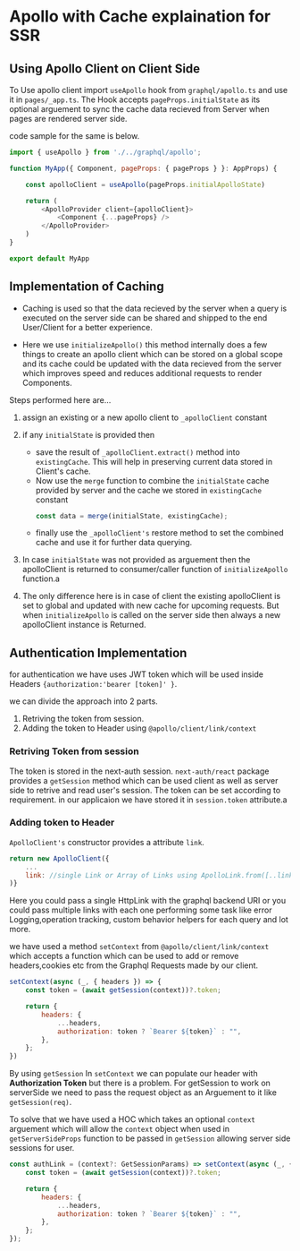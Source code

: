 # Apollo with Cache explaination for SSR

## Using  Apollo Client on Client Side
To Use apollo client import `useApollo` hook from `graphql/apollo.ts` and use it in `pages/_app.ts`. The Hook accepts `pageProps.initialState` as its optional arguement to sync the cache data recieved from Server when pages are rendered server side.

code sample for the same is below.

```js
import { useApollo } from './../graphql/apollo';

function MyApp({ Component, pageProps: { pageProps } }: AppProps) {

    const apolloClient = useApollo(pageProps.initialApolloState)

    return (
        <ApolloProvider client={apolloClient}>
            <Component {...pageProps} />
        </ApolloProvider>
    )
}

export default MyApp
```

## Implementation of Caching

- Caching is used so that the data recieved by the server when a query is executed on the server side can be shared and shipped to the end User/Client for a better experience.

- Here we use `initializeApollo()` this method internally does a few things to create an apollo client which can be stored on a global scope and its cache could be updated with the data recieved from the server which improves speed and reduces additional requests to render Components.

Steps performed here are...
1. assign an existing or a new apollo client to `_apolloClient` constant
2. if any `initialState` is provided then
    
    - save the result of `_apolloClient.extract()` method into `existingCache`. This will help in preserving current data stored in Client's cache.
    - Now use the `merge` function to combine the `initialState` cache provided by server and the cache we stored in `existingCache` constant
        ```js
        const data = merge(initialState, existingCache);
        ```
    - finally use the `_apolloClient's` restore method to set the combined cache and use it for further data querying.
3. In case `initialState` was not provided as arguement then the apolloClient is returned to consumer/caller function of `initializeApollo` function.a

4. The only difference here is in case of client the existing apolloClient is set to global and updated with new cache for upcoming requests. But when `initializeApollo` is called on the server side then always a new apolloClient instance is Returned.



## Authentication Implementation
for authentication we have uses JWT token which will be used inside Headers `{authorization:'bearer [token]' }`.

we can divide the approach into 2 parts.
1. Retriving the token from session.
2. Adding the token to Header using `@apollo/client/link/context`

### Retriving Token from session
The token is stored in the next-auth session. `next-auth/react` package provides a `getSession` method which can be used client as well as server side to retrive and read user's session. The token can be set according to requirement. in our applicaion we have stored it in `session.token` attribute.a

### Adding token to Header 
`ApolloClient's` constructor provides a attribute `link`.
```js
return new ApolloClient({
    ...
    link: //single Link or Array of Links using ApolloLink.from([..links])
)}
```
Here you could pass a single HttpLink with the graphql backend URI or you could pass multiple links with each one performing some task like error Logging,operation tracking, custom behavior helpers for each query and lot more.

we have used a method `setContext` from `@apollo/client/link/context` which accepts a function which can be used to add or remove headers,cookies etc from the Graphql Requests made by our client.
```js
setContext(async (_, { headers }) => {
    const token = (await getSession(context))?.token;

    return {
        headers: {
            ...headers,
            authorization: token ? `Bearer ${token}` : "",
        },
    };
})
```
By using `getSession` In `setContext` we can populate our header with **Authorization Token** but there is a problem. For getSession to work on serverSide we need to pass the request object as an Arguement to it like `getSession(req)`.

To solve that we have used a HOC which takes an optional `context` arguement which will allow the `context` object when used in `getServerSideProps` function to be passed in `getSession` allowing server side sessions for user.
```js
const authLink = (context?: GetSessionParams) => setContext(async (_, { headers }) => {
    const token = (await getSession(context))?.token;

    return {
        headers: {
            ...headers,
            authorization: token ? `Bearer ${token}` : "",
        },
    };
});
```
